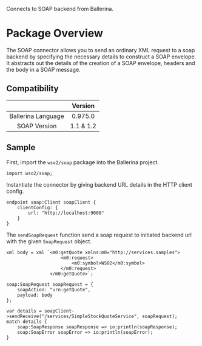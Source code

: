 Connects to SOAP backend from Ballerina. 

# Package Overview

The SOAP connector allows you to send an ordinary XML request to a soap backend by specifying the necessary details to
construct a SOAP envelope. It abstracts out the details of the creation of a SOAP envelope, headers and the body in a
SOAP message.

## Compatibility
|                          |    Version     |
|:------------------------:|:--------------:|
| Ballerina Language       | 0.975.0        |
| SOAP Version             | 1.1 & 1.2      |

## Sample

First, import the `wso2/soap` package into the Ballerina project.
```ballerina
import wso2/soap;
```

Instantiate the connector by giving backend URL details in the HTTP client config.
```ballerina
endpoint soap:Client soapClient {
    clientConfig: {
        url: "http://localhost:9000"
    }
}
```

The `sendSoapRequest` function send a soap request to initiated backend url with the given `SoapRequest` object.
```ballerina
xml body = xml `<m0:getQuote xmlns:m0="http://services.samples">
                    <m0:request>
                        <m0:symbol>WSO2</m0:symbol>
                    </m0:request>
                </m0:getQuote>`;

soap:SoapRequest soapRequest = {
    soapAction: "urn:getQuote",
    payload: body
};

var details = soapClient->sendReceive("/services/SimpleStockQuoteService", soapRequest);
match details {
    soap:SoapResponse soapResponse => io:println(soapResponse);
    soap:SoapError soapError => io:println(soapError);
}
```
